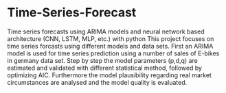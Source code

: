 # Time-Series-Forecast
Time series forecasts using ARIMA models and neural network based architecture (CNN, LSTM, MLP, etc.) with python
This project focuses on time series forcasts using different models and data sets. 
First an ARIMA model is used for time series prediction using a number of sales of E-bikes in germany data set.
Step by step the model parameters (p,d,q) are estimated and validated with different statistical method, followed by optimizing AIC. 
Furthermore the model plausibility regarding real market circumstances are analysed and the model quality is evaluated.
